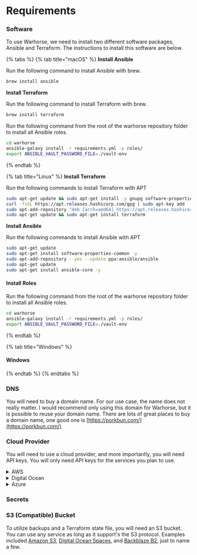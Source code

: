 # Requirements

### Software

To use Warhorse, we need to install two different software packages, Ansible and Terraform. The instructions to install this software are below.

{% tabs %}
{% tab title="macOS" %}
**Install Ansible**

Run the following command to install Ansible with brew.

```bash
brew install ansible
```

**Install Terraform**

Run the following command to install Terraform with brew.

```bash
brew install terraform
```

Run the following command from the root of the warhorse repository folder to install all Ansible roles.

```bash
cd warhorse
ansible-galaxy install -r requirements.yml -p roles/
export ANSIBLE_VAULT_PASSWORD_FILE=./vault-env
```
{% endtab %}

{% tab title="Linux" %}
**Install Terraform**

Run the following commands to install Terraform with APT

```bash
sudo apt-get update && sudo apt-get install -y gnupg software-properties-common curl
curl -fsSL https://apt.releases.hashicorp.com/gpg | sudo apt-key add 
sudo apt-add-repository "deb [arch=amd64] https://apt.releases.hashicorp.com $(lsb_release -cs) main"
sudo apt-get update && sudo apt-get install terraform
```

**Install Ansible**

Run the following commands to install Ansible with APT

```bash
sudo apt-get update
sudo apt-get install software-properties-common -y
sudo apt-add-repository --yes --update ppa:ansible/ansible
sudo apt-get update
sudo apt-get install ansible-core -y
```

#### Install Roles

Run the following command from the root of the warhorse repository folder to install all Ansible roles.

```bash
cd warhorse
ansible-galaxy install -r requirements.yml -p roles/
export ANSIBLE_VAULT_PASSWORD_FILE=./vault-env
```
{% endtab %}

{% tab title="Windows" %}
#### Windows

####
{% endtab %}
{% endtabs %}

### DNS

You will need to buy a domain name. For our use case, the name does not really matter. I would recommend only using this domain for Warhorse, but it is possible to reuse your domain name. There are lots of great places to buy a domain name, one good one is [https://porkbun.com/](https://porkbun.com/)

### Cloud Provider

You will need to use a cloud provider, and more importantly, you will need API keys. You will only need API keys for the services you plan to use.

<details>

<summary>AWS</summary>

API - Access Key API - Secret Key

</details>

<details>

<summary>Digital Ocean</summary>

API Key

</details>

<details>

<summary>Azure</summary>



</details>

### Secrets



### S3 (Compatible) Bucket&#x20;

To utilize backups and a Terraform state file, you will need an S3 bucket. You can use any service as long as it support's the S3 protocol. Examples included [Amazon S3](https://aws.amazon.com/s3/), [Digital Ocean Spaces](https://www.digitalocean.com/products/spaces), and [Backblaze B2](https://www.backblaze.com/b2/cloud-storage.html), just to name a few.



### &#x20;<a href="#_2-cloud-provider" id="_2-cloud-provider"></a>
